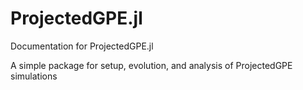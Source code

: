 # ProjectedGPE.jl

Documentation for ProjectedGPE.jl

A simple package for setup, evolution, and analysis of ProjectedGPE simulations
